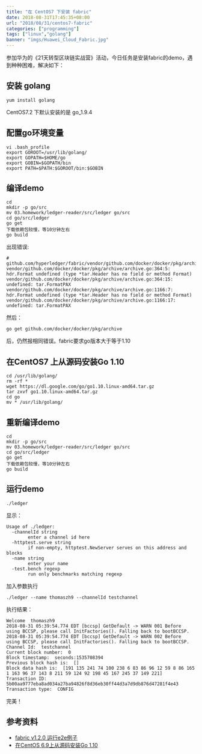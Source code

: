 ```yaml
---
title: "在 CentOS7 下安装 fabric"
date: 2018-08-31T17:45:35+08:00
url: "2018/08/31/centos7-fabric"
categories: ["programming"]
tags: ["linux","golang"]
banner: "imgs/Huawei_Cloud_Fabric.jpg"
---
```


参加华为的《21天转型区块链实战营》活动，今日任务是安装fabric的demo，遇到种种困难，解决如下：

<!--more-->

## 安装 golang
```
yum install golang
```
CentOS7.2 下默认安装的是 go_1.9.4

## 配置go环境变量
```
vi .bash_profile
export GOROOT=/usr/lib/golang/
export GOPATH=$HOME/go
export GOBIN=$GOPATH/bin
export PATH=$PATH:$GOROOT/bin:$GOBIN
```

## 编译demo
```
cd
mkdir -p go/src
mv 03.homework/ledger-reader/src/ledger go/src
cd go/src/ledger
go get
下载依赖包较慢，等10分钟左右
go build
```
出现错误:
```
# github.com/hyperledger/fabric/vendor/github.com/docker/docker/pkg/archive
vendor/github.com/docker/docker/pkg/archive/archive.go:364:5: hdr.Format undefined (type *tar.Header has no field or method Format)
vendor/github.com/docker/docker/pkg/archive/archive.go:364:15: undefined: tar.FormatPAX
vendor/github.com/docker/docker/pkg/archive/archive.go:1166:7: hdr.Format undefined (type *tar.Header has no field or method Format)
vendor/github.com/docker/docker/pkg/archive/archive.go:1166:17: undefined: tar.FormatPAX
```
然后：
```
go get github.com/docker/docker/pkg/archive
```
后，仍然报相同错误。fabric要求go版本大于等于1.10

## 在CentOS7 上从源码安装Go 1.10
```
cd /usr/lib/golang/
rm -rf *
wget https://dl.google.com/go/go1.10.linux-amd64.tar.gz
tar zxvf go1.10.linux-amd64.tar.gz
cd go
mv * /usr/lib/golang/
```

## 重新编译demo
```
cd
mkdir -p go/src
mv 03.homework/ledger-reader/src/ledger go/src
cd go/src/ledger
go get
下载依赖包较慢，等10分钟左右
go build
```

## 运行demo
```
./ledger
```
显示：
```
Usage of ./ledger:
  -channelId string
    	enter a channel id here
  -httptest.serve string
    	if non-empty, httptest.NewServer serves on this address and blocks
  -name string
    	enter your name
  -test.bench regexp
    	run only benchmarks matching regexp
```

加入参数执行
```
./ledger --name thomaszh9 --channelId testchannel
```
执行结果：
```
Welcome  thomaszh9
2018-08-31 05:39:54.774 EDT [bccsp] GetDefault -> WARN 001 Before using BCCSP, please call InitFactories(). Falling back to bootBCCSP.
2018-08-31 05:39:54.774 EDT [bccsp] GetDefault -> WARN 002 Before using BCCSP, please call InitFactories(). Falling back to bootBCCSP.
Channel Id:  testchannel
Current block number:  0
Block timestamp:  seconds:1535708394
Previous block hash is:  []
Block data hash is:  [191 135 241 74 100 238 6 83 86 96 12 59 8 86 165 1 163 96 37 143 8 211 59 124 92 198 45 167 245 37 149 221]
Transaction ID:  5b00aa9777eba8ad034a27ba94826f8d36eb30ff44d3a7d9db876d47281f4e43
Transaction type:  CONFIG
```
完美！

## 参考资料
* [fabric v1.2.0 运行e2e例子](https://blog.csdn.net/btqszl/article/details/80966455)
* [在CentOS 6.9上从源码安装Go 1.10](https://blog.csdn.net/tao_627/article/details/79585133)

<!--more-->
